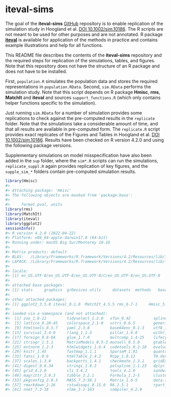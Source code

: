 
<!-- README.md is generated from README.Rmd. Please edit that file -->

# iteval-sims

<!-- badges: start -->
<!-- badges: end -->

The goal of the **iteval-sims** [GitHub](https://github.com/) repository
is to enable replication of the simulation study in Hoogland et
al. [DOI 10.1002/sim.10186](https://doi.org/10.1002/sim.10186). The R scripts are not meant to be used for
other purposes and are not annotated. R package
[**iteval**](https://github.com/jeroenhoogland/iteval) is available for
application of the methods in practice and contains example
illustrations and help for all functions.

This README file describes the contents of the **iteval-sims**
repository and the required steps for replication of the simulations,
tables, and figures. Note that this repository does not have the
structure of an R package and does not have to be installed.

First, `population.R` simulates the population data and stores the
required representations in `population.RData`. Second, `sim.RData`
performs the simulation study. Note that this script depends on R
package **Hmisc**, **rms**, **MatchIt** and **iteval** and sources
`support_functions.R` (which only contains helper functions specific to
the simulation).

Just running `sim.RData` for a number of simulation provides some
replications to check against the pre-computed results in the
`replicate` folder. Note that the simulations take a considerable amount
of time, and that all results are available in pre-computed form. The
`replicate.R` script provides exact replicates of the Figures and Tables
in Hoogland et al. [DOI 10.1002/sim.10186](https://doi.org/10.1002/sim.10186). Results have been checked on R
version 4.2.0 and using the following package versions.

Supplementary simulations on model misspecification have also been added
in the `sup` folder, where the `sim*.R` scripts can run the simulations,
`replicate_suppl.R` again provides replication of key figures, and the
`supple_sim_*` folders contain pre-computed simulation results.

``` r
library(Hmisc)
#> 
#> Attaching package: 'Hmisc'
#> The following objects are masked from 'package:base':
#> 
#>     format.pval, units
library(rms)
library(MatchIt)
library(iteval)
library(ggplot2)
sessionInfo()
#> R version 4.2.0 (2022-04-22)
#> Platform: x86_64-apple-darwin17.0 (64-bit)
#> Running under: macOS Big Sur/Monterey 10.16
#> 
#> Matrix products: default
#> BLAS:   /Library/Frameworks/R.framework/Versions/4.2/Resources/lib/libRblas.0.dylib
#> LAPACK: /Library/Frameworks/R.framework/Versions/4.2/Resources/lib/libRlapack.dylib
#> 
#> locale:
#> [1] en_US.UTF-8/en_US.UTF-8/en_US.UTF-8/C/en_US.UTF-8/en_US.UTF-8
#> 
#> attached base packages:
#> [1] stats     graphics  grDevices utils     datasets  methods   base     
#> 
#> other attached packages:
#> [1] ggplot2_3.5.0 iteval_0.1.0  MatchIt_4.5.5 rms_6.7-1     Hmisc_5.1-1  
#> 
#> loaded via a namespace (and not attached):
#>  [1] zoo_1.8-12         tidyselect_1.2.0   xfun_0.42          splines_4.2.0     
#>  [5] lattice_0.20-45    colorspace_2.1-0   vctrs_0.6.5        generics_0.1.3    
#>  [9] htmltools_0.5.7    yaml_2.3.8         base64enc_0.1-3    utf8_1.2.4        
#> [13] survival_3.4-0     rlang_1.1.3        pillar_1.9.0       withr_3.0.0       
#> [17] foreign_0.8-84     glue_1.7.0         multcomp_1.4-25    lifecycle_1.0.4   
#> [21] stringr_1.5.1      MatrixModels_0.5-3 munsell_0.5.0      gtable_0.3.4      
#> [25] mvtnorm_1.2-3      htmlwidgets_1.6.4  codetools_0.2-18   evaluate_0.23     
#> [29] knitr_1.45         fastmap_1.1.1      SparseM_1.81       quantreg_5.97     
#> [33] fansi_1.0.6        htmlTable_2.4.2    Rcpp_1.0.12        TH.data_1.1-2     
#> [37] scales_1.3.0       backports_1.4.1    checkmate_2.3.1    gridExtra_2.3     
#> [41] digest_0.6.34      stringi_1.8.3      polspline_1.1.23   dplyr_1.1.4       
#> [45] grid_4.2.0         cli_3.6.2          tools_4.2.0        sandwich_3.1-0    
#> [49] magrittr_2.0.3     tibble_3.2.1       Formula_1.2-5      cluster_2.1.4     
#> [53] pkgconfig_2.0.3    MASS_7.3-58.1      Matrix_1.6-5       data.table_1.15.2 
#> [57] rmarkdown_2.26     rstudioapi_0.15.0  R6_2.5.1           rpart_4.1.19      
#> [61] nnet_7.3-18        nlme_3.1-163       compiler_4.2.0
```
